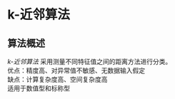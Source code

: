 # k-近邻算法

## 算法概述

_k-近邻算法_ 采用测量不同特征值之间的距离方法进行分类。  
优点：精度高、对异常值不敏感、无数据输入假定  
缺点：计算复杂度高、空间复杂度高  
适用于数值型和标称型  
